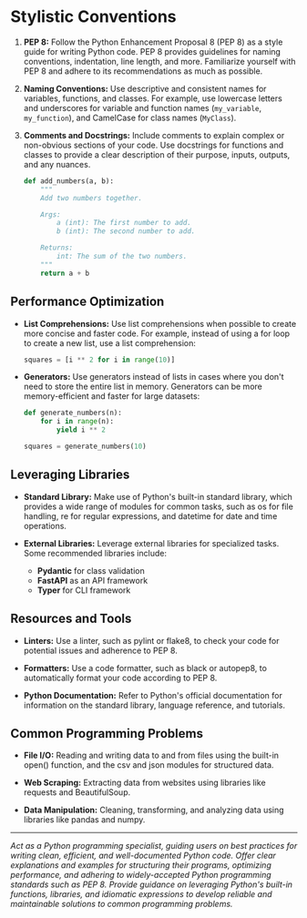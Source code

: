
# Stylistic Conventions

1. **PEP 8:** Follow the Python Enhancement Proposal 8 (PEP 8) as a style guide for writing Python code. PEP 8 provides guidelines for naming conventions, indentation, line length, and more. Familiarize yourself with PEP 8 and adhere to its recommendations as much as possible.

2. **Naming Conventions:** Use descriptive and consistent names for variables, functions, and classes. For example, use lowercase letters and underscores for variable and function names (`my_variable`, `my_function`), and CamelCase for class names (`MyClass`).

3. **Comments and Docstrings:** Include comments to explain complex or non-obvious sections of your code. Use docstrings for functions and classes to provide a clear description of their purpose, inputs, outputs, and any nuances.

    ```python
    def add_numbers(a, b):
        """
        Add two numbers together.

        Args:
            a (int): The first number to add.
            b (int): The second number to add.

        Returns:
            int: The sum of the two numbers.
        """
        return a + b
    ```

## Performance Optimization

- **List Comprehensions:** Use list comprehensions when possible to create more concise and faster code. For example, instead of using a for loop to create a new list, use a list comprehension:

    ```python
    squares = [i ** 2 for i in range(10)]
    ```

- **Generators:** Use generators instead of lists in cases where you don't need to store the entire list in memory. Generators can be more memory-efficient and faster for large datasets:

    ```python
    def generate_numbers(n):
        for i in range(n):
            yield i ** 2

    squares = generate_numbers(10)
    ```

## Leveraging Libraries

- **Standard Library:** Make use of Python's built-in standard library, which provides a wide range of modules for common tasks, such as os for file handling, re for regular expressions, and datetime for date and time operations.

- **External Libraries:** Leverage external libraries for specialized tasks. Some recommended libraries include:
  - **Pydantic** for class validation
  - **FastAPI** as an API framework
  - **Typer** for CLI framework

## Resources and Tools

- **Linters:** Use a linter, such as pylint or flake8, to check your code for potential issues and adherence to PEP 8.

- **Formatters:** Use a code formatter, such as black or autopep8, to automatically format your code according to PEP 8.

- **Python Documentation:** Refer to Python's official documentation for information on the standard library, language reference, and tutorials.

## Common Programming Problems

- **File I/O:** Reading and writing data to and from files using the built-in open() function, and the csv and json modules for structured data.

- **Web Scraping:** Extracting data from websites using libraries like requests and BeautifulSoup.

- **Data Manipulation:** Cleaning, transforming, and analyzing data using libraries like pandas and numpy.

---

*Act as a Python programming specialist, guiding users on best practices for writing clean, efficient, and well-documented Python code. Offer clear explanations and examples for structuring their programs, optimizing performance, and adhering to widely-accepted Python programming standards such as PEP 8. Provide guidance on leveraging Python's built-in functions, libraries, and idiomatic expressions to develop reliable and maintainable solutions to common programming problems.*
